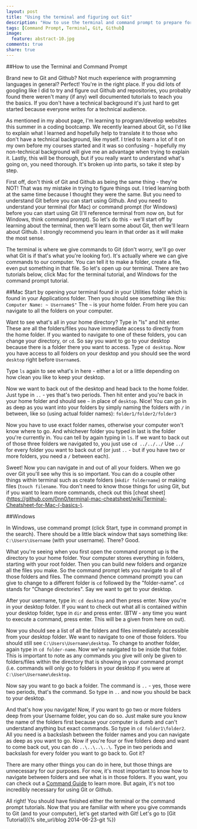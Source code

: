```yaml
---
layout: post
title: "Using the terminal and figuring out Git"
description: "How to use the terminal and command prompt to prepare for Git and Github"
tags: [Command Prompt, Terminal, Git, Github]
image:
  feature: abstract-10.jpg
comments: true
share: true
---
```


##How to use the Terminal and Command Prompt

Brand new to Git and Github? Not much experience with programming languages in general? Perfect! You're in the right place. If you did lots of googling like I did to try and figure out Github and repositories, you probably found there weren't many (if any) well documented tutorials to teach you the basics. If you don't have a technical background it's just hard to get started because everyone writes for a technical audience.

As mentioned in my about page, I'm learning to program/develop websites this summer in a coding bootcamp. We recently learned about Git, so I'd like to explain what I learned and hopefully help to translate it to those who don't have a technical background, like myself. I tried to learn a lot of it on my own before my courses started and it was so confusing - hopefully my non-technical background will give me an advantage when trying to explain it. Lastly, this will be thorough, but if you really want to understand what's going on, you need thorough. It's broken up into parts, so take it step by step.

First off, don't think of Git and Github as being the same thing - they're NOT! That was my mistake in trying to figure things out. I tried learning both at the same time because I thought they were the same. But you need to understand Git before you can start using Github. And you need to understand your terminal (for Mac) or command prompt (for Windows) before you can start using Git (I'll reference terminal from now on, but for Windows, think command prompt). So let's do this - we'll start off by learning about the terminal, then we'll learn some about Git, then we'll learn about Github. I strongly recommend you learn in that order as it will make the most sense.

The terminal is where we give commands to Git (don't worry, we'll go over what Git is if that's what you're looking for). It's actually where we can give commands to our computer. You can tell it to make a folder, create a file, even put something in that file. So let's open up our terminal. There are two tutorials below, click Mac for the terminal tutorial, and Windows for the command prompt tutorial.

##Mac
Start by opening your terminal found in your Utilities folder which is found in your Applications folder. Then you should see something like this: `Computer Name: ~ Username$"` The `~` is your home folder. From here you can navigate to all the folders on your computer.

Want to see what's all in your home directory? Type in "ls" and hit enter. These are all the folders/files you have immediate access to directly from the home folder. If you wanted to navigate to one of these folders, you can change your directory, or `cd`. So say you want to go to your desktop because there is a folder there you want to access. Type `cd desktop`. Now you have access to all folders on your desktop and you should see the word `desktop` right before `Username$`.

Type `ls` again to see what's in here - either a lot or a little depending on how clean you like to keep your desktop.

Now we want to back out of the desktop and head back to the home folder. Just type in `..` - yes that's two periods. Then hit enter and you're back in your home folder and should see `~` in place of `desktop`.  Nice! You can go in as deep as you want into your folders by simply naming the folders with `/` in between, like so (using actual folder names): `folder1/folder2/folder3`

Now you have to use exact folder names, otherwise your computer won't know where to go. And whichever folder you typed in last is the folder you're currently in. You can tell by again typing in `ls`. If we want to back out of those three folders we navigated to, you just use `cd ../../../` Use `../` for every folder you want to back out of (or just `..` - but if you have two or more folders, you need a `/` between each).

Sweet! Now you can navigate in and out of all your folders. When we go over Git you'll see why this is so important. You can do a couple other things within terminal such as create folders (`mkdir foldername`) or making files (`touch filename`. You don't need to know those things for using Git, but if you want to learn more commands, check out this [cheat sheet](https://github.com/0nn0/terminal-mac-cheatsheet/wiki/Terminal-Cheatsheet-for-Mac-(-basics-).

##Windows

In Windows, use command prompt (click Start, type in command prompt in the search). There should be a little black window that says something like: `C:\Users\Username` (with your username). There? Good.

What you're seeing when you first open the command prompt up is the directory to your home folder. Your computer stores everything in folders, starting with your root folder. Then you can build new folders and organize all the files you make. So the command prompt lets you navigate to all of those folders and files. The command (hence command prompt) you can give to change to a different folder is `cd` followed by the "folder-name". `cd` stands for "Change directories". Say we want to get to your desktop. 

After your username, type in:
`cd desktop` and then press enter. Now you're in your desktop folder. If you want to check out what all is contained within your desktop folder, type in `dir` and press enter. (BTW - any time you want to execute a command, press enter. This will be a given from here on out).

Now you should see a list of all the folders and files immediately accessible from your desktop folder. We want to navigate to one of those folders. You should still see `C:\Users\Username\desktop`. To change to another folder, again type in `cd folder-name`. Now we've navigated to be inside that folder. This is important to note as any commands you give will only be given to folders/files within the directory that is showing in your command prompt (i.e. commands will only go to folders in your desktop if you were at `C:\User\Username\desktop`.

Now say you want to go back a folder. The command is `..`  - yes, those were two periods, that's the command. So type in `..` and now you should be back to your desktop.

And that's how you navigate! Now, if you want to go two or more folders deep from your Username folder, you can do so. Just make sure you know the name of the folders first because your computer is dumb and can't understand anything but exact commands. So type in `cd folder1\folder2`. All you need is a backslash between the folder names and you can navigate as deep as you want to go. Now if you're four or five folders deep and want to come back out, you can do `..\..\..\..\`. Type in two periods and backslash for every folder you want to go back to. Got it?

There are many other things you can do in here, but those things are unnecessary for our purposes. For now, it's most important to know how to navigate between folders and see what is in those folders. If you want, you can check out a [Command Guide](https://dosprompt.info/commands/) to learn more. But again, it's not too incredibly necessary for using Git or Github.

All right! You should have finished either the terminal or the command prompt tutorials. Now that you are familiar with where you give commands to Git (and to your computer), let's get started with Git! Let's go to [Git Tutorial]({% site_url/blog 2014-06-23-git %})